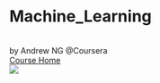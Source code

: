 # Machine_Learning
<br>  by Andrew NG @Coursera <br/>
[Course Home](http://www.coursera.org/learn/machine-learning/home/welcome)
<br>
  ![](http://github.com/lithering/Machine_Learning/blob/master/Machine_Learning/Assignments/ScreenShot/Lecture_11_20.jpg)
